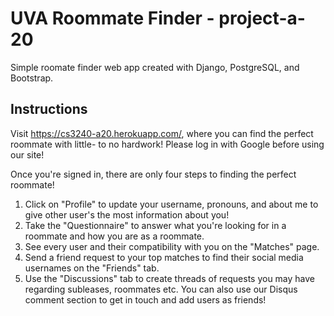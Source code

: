  # UVA Roommate Finder - project-a-20
 Simple roomate finder web app created with Django, PostgreSQL, and Bootstrap. 

## Instructions ##
Visit https://cs3240-a20.herokuapp.com/, where you can find the perfect roommate with little- to no hardwork! Please log in with Google before using our site!

Once you're signed in, there are only four steps to finding the perfect roommate!

1. Click on "Profile" to update your username, pronouns, and about me to give other user's the most information about you!
2. Take the "Questionnaire" to answer what you're looking for in a roommate and how you are as a roommate.
3. See every user and their compatibility with you on the "Matches" page.
4. Send a friend request to your top matches to find their social media usernames on the "Friends" tab.
5. Use the "Discussions" tab to create threads of requests you may have regarding subleases, roommates etc. You can also use our Disqus comment section to get in touch and add users as friends!
